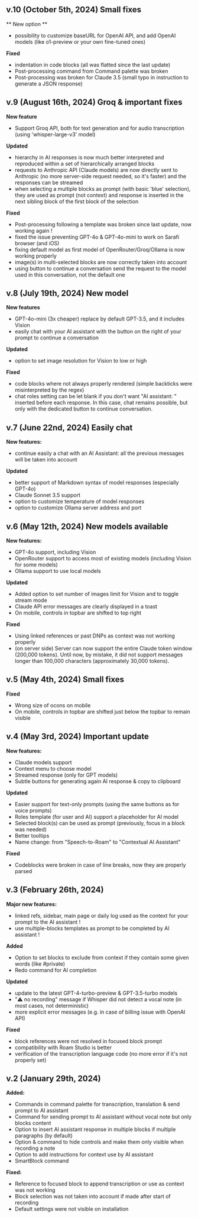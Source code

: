 ## v.10 (October 5th, 2024) Small fixes
** New option **
- possibility to customize baseURL for OpenAI API, and add OpenAI models (like o1-preview or your own fine-tuned ones)

**Fixed**

- indentation in code blocks (all was flatted since the last update)
- Post-processing command from Command palette was broken
- Post-processing was broken for Claude 3.5 (small typo in instruction to generate a JSON response)

## v.9 (August 16th, 2024) Groq & important fixes

**New feature**

- Support Groq API, both for text generation and for audio transcription (using 'whisper-large-v3' model)

**Updated**

- hierarchy in AI responses is now much better interpreted and reproduced within a set of hierarchically arranged blocks
- requests to Anthropic API (Claude models) are now directly sent to Anthropic (no more server-side request needed, so it's faster) and the responses can be streamed
- when selecting a multiple blocks as prompt (with basic 'blue' selection), they are used as prompt (not context) and response is inserted in the next sibling block of the first block of the selection

**Fixed**

- Post-processing following a template was broken since last update, now working again !
- fixed the issue preventing GPT-4o & GPT-4o-mini to work on Sarafi browser (and iOS)
- fixing default model as first model of OpenRouter/Groq/Ollama is now working properly
- image(s) in multi-selected blocks are now correctly taken into account
- using button to continue a conversation send the request to the model used in this conversation, not the default one

## v.8 (July 19th, 2024) New model

**New features**

- GPT-4o-mini (3x cheaper) replace by default GPT-3.5, and it includes Vision
- easily chat with your AI assistant with the button on the right of your prompt to continue a conversation

**Updated**

- option to set image resolution for Vision to low or high

**Fixed**

- code blocks where not always properly rendered (simple backticks were misinterpreted by the regex)
- chat roles setting can be let blank if you don't want "AI assistant: " inserted before each response. In this case, chat remains possible, but only with the dedicated button to continue conversation.

## v.7 (June 22nd, 2024) Easily chat

**New features:**

- continue easily a chat with an AI Assistant: all the previous messages will be taken into account

**Updated**

- better support of Markdown syntax of model responses (especially GPT-4o)
- Claude Sonnet 3.5 support
- option to customize temperature of model responses
- option to customize Ollama server address and port

## v.6 (May 12th, 2024) New models available

**New features:**

- GPT-4o support, including Vision
- OpenRouter support to access most of existing models (including Vision for some models)
- Ollama support to use local models

**Updated**

- Added option to set number of images limit for Vision and to toggle stream mode
- Claude API error messages are clearly displayed in a toast
- On mobile, controls in topbar are shifted to top right

**Fixed**

- Using linked references or past DNPs as context was not working properly
- (on server side) Server can now support the entire Claude token window (200,000 tokens). Until now, by mistake, it did not support messages longer than 100,000 characters (approximately 30,000 tokens).

## v.5 (May 4th, 2024) Small fixes

**Fixed**

- Wrong size of ocons on mobile
- On mobile, controls in topbar are shifted just below the topbar to remain visible

## v.4 (May 3rd, 2024) Important update

**New features:**

- Claude models support
- Context menu to choose model
- Streamed response (only for GPT models)
- Subtle buttons for generating again AI response & copy to clipboard

**Updated**

- Easier support for text-only prompts (using the same buttons as for voice prompts)
- Roles template (for user and AI) support a placeholder for AI model
- Selected block(s) can be used as prompt (previously, focus in a block was needed)
- Better tooltips
- Name change: from "Speech-to-Roam" to "Contextual AI Assistant"

**Fixed**

- Codeblocks were broken in case of line breaks, now they are properly parsed

## v.3 (February 26th, 2024)

**Major new features:**

- linked refs, sidebar, main page or daily log used as the context for your prompt to the AI assistant !
- use multiple-blocks templates as prompt to be completed by AI assistant !

**Added**

- Option to set blocks to exclude from context if they contain some given words (like #private)
- Redo command for AI completion

**Updated**

- update to the latest GPT-4-turbo-preview & GPT-3.5-turbo models
- "⚠️ no recording" message if Whisper did not detect a vocal note (in most cases, not deterministic)
- more explicit error messages (e.g. in case of billing issue with OpenAI API)

**Fixed**

- block references were not resolved in focused block prompt
- compatibility with Roam Studio is better
- verification of the transcription language code (no more error if it's not properly set)

## v.2 (January 29th, 2024)

**Added:**

- Commands in command palette for transcription, translation & send prompt to AI assistant
- Command for sending prompt to AI assistant without vocal note but only blocks content
- Option to insert AI assistant response in multiple blocks if multiple paragraphs (by default)
- Option & command to hide controls and make them only visible when recording a note
- Option to add instructions for context use by AI assistant
- SmartBlock command

**Fixed:**

- Reference to focused block to append transcription or use as context was not working
- Block selection was not taken into account if made after start of recording
- Default settings were not visible on installation
